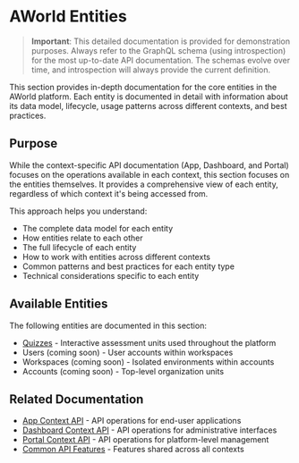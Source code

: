 # AWorld Entities

> **Important**: This detailed documentation is provided for demonstration purposes. Always refer to the GraphQL schema (using introspection) for the most up-to-date API documentation. The schemas evolve over time, and introspection will always provide the current definition.

This section provides in-depth documentation for the core entities in the AWorld platform. Each entity is documented in detail with information about its data model, lifecycle, usage patterns across different contexts, and best practices.

## Purpose

While the context-specific API documentation (App, Dashboard, and Portal) focuses on the operations available in each context, this section focuses on the entities themselves. It provides a comprehensive view of each entity, regardless of which context it's being accessed from.

This approach helps you understand:

- The complete data model for each entity
- How entities relate to each other
- The full lifecycle of each entity
- How to work with entities across different contexts
- Common patterns and best practices for each entity type
- Technical considerations specific to each entity

## Available Entities

The following entities are documented in this section:

- [Quizzes](./quizzes.md) - Interactive assessment units used throughout the platform
- Users (coming soon) - User accounts within workspaces
- Workspaces (coming soon) - Isolated environments within accounts
- Accounts (coming soon) - Top-level organization units

## Related Documentation

- [App Context API](../app/README.md) - API operations for end-user applications
- [Dashboard Context API](../dashboard/README.md) - API operations for administrative interfaces
- [Portal Context API](../portal/README.md) - API operations for platform-level management
- [Common API Features](../common-features.md) - Features shared across all contexts
